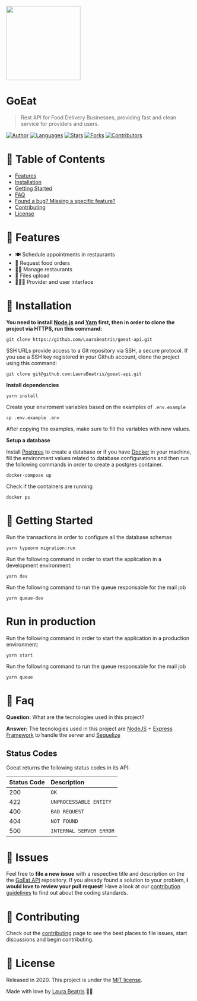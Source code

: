 <p align="left">
   <img src=".github/delivery-icon.gif" width="200"/>
</p>

# GoEat

> Rest API for Food Delivery Businesses, providing fast and clean service for providers and users.

[![Author](https://img.shields.io/badge/author-LauraBeatris-F9B35F?style=flat-square)](https://github.com/LauraBeatris)
[![Languages](https://img.shields.io/github/languages/count/LauraBeatris/goeat-api?color=%23F9B35F&style=flat-square)](#)
[![Stars](https://img.shields.io/github/stars/LauraBeatris/goeat-api?color=F9B35F&style=flat-square)](https://github.com/LauraBeatris/goeat-api/stargazers)
[![Forks](https://img.shields.io/github/forks/LauraBeatris/goeat-api?color=%23F9B35F&style=flat-square)](https://github.com/LauraBeatris/goeat-api/network/members)
[![Contributors](https://img.shields.io/github/contributors/LauraBeatris/goeat-api?color=F9B35F&style=flat-square)](https://github.com/LauraBeatris/goeat-api/graphs/contributors)

# :pushpin: Table of Contents

* [Features](#rocket-features)
* [Installation](#construction_worker-installation)
* [Getting Started](#runner-getting-started)
* [FAQ](#postbox-faq)
* [Found a bug? Missing a specific feature?](#bug-issues)
* [Contributing](#tada-contributing)
* [License](#closed_book-license)

# :rocket: Features

*  🍽 Schedule appointments in restaurants
*  🛵 Request food orders
*  👩‍💼 Manage restaurants
*  📁 Files upload
*  👩🏻‍💻 Provider and user interface

# :construction_worker: Installation

**You need to install [Node.js](https://nodejs.org/en/download/) and [Yarn](https://yarnpkg.com/) first, then in order to clone the project via HTTPS, run this command:**

```git clone https://github.com/LauraBeatris/goeat-api.git```

SSH URLs provide access to a Git repository via SSH, a secure protocol. If you use a SSH key registered in your Github account, clone the project using this command:

```git clone git@github.com:LauraBeatris/goeat-api.git```

**Install dependencies**

```yarn install```

Create your enviroment variables based on the examples of ```.env.example```

```cp .env.example .env```

After copying the examples, make sure to fill the variables with new values.

**Setup a database**

Install [Postgres](https://www.postgresql.org/) to create a database or if you have [Docker](https://www.docker.com/) in your machine, fill the environment values related to database configurations and then run the following commands in order to create a postgres container.

```docker-compose up```

Check if the containers are running

``` docker ps ```

# :runner: Getting Started

Run the transactions in order to configure all the database schemas

```yarn typeorm migration:run```

Run the following command in order to start the application in a development environment:

```yarn dev```

Run the following command to run the queue responsable for the mail job

``` yarn queue-dev ```

# Run in production

Run the following command in order to start the application in a production environment:

```yarn start```

Run the following command to run the queue responsable for the mail job

``` yarn queue ```

# :postbox: Faq

**Question:** What are the tecnologies used in this project?

**Answer:** The tecnologies used in this project are [NodeJS](https://nodejs.org/en/) + [Express Framework](http://expressjs.com/en/) to handle the server and [Sequelize](https://sequelize.org/)

## Status Codes

Goeat returns the following status codes in its API:

| Status Code | Description |
| :--- | :--- |
| 200 | `OK` |
| 422 | `UNPROCESSABLE ENTITY` |
| 400 | `BAD REQUEST` |
| 404 | `NOT FOUND` |
| 500 | `INTERNAL SERVER ERROR` |

# :bug: Issues

Feel free to **file a new issue** with a respective title and description on the the [GoEat API](https://github.com/LauraBeatris/goeat-api/issues) repository. If you already found a solution to your problem, **i would love to review your pull request**! Have a look at our [contribution guidelines](https://github.com/LauraBeatris/goeat-api/blob/master/CONTRIBUTING.md) to find out about the coding standards.

# :tada: Contributing

Check out the [contributing](https://github.com/LauraBeatris/goeat-api/blob/master/CONTRIBUTING.md) page to see the best places to file issues, start discussions and begin contributing.

# :closed_book: License

Released in 2020.
This project is under the [MIT license](https://github.com/LauraBeatris/foodfy/master/LICENSE).

Made with love by [Laura Beatris](https://github.com/LauraBeatris) 💜🚀
